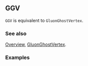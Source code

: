 ## GGV

`GGV` is equivalent to `GluonGhostVertex`.

### See also

[Overview](Extra/FeynCalc.md), [GluonGhostVertex](GluonGhostVertex.md).

### Examples
